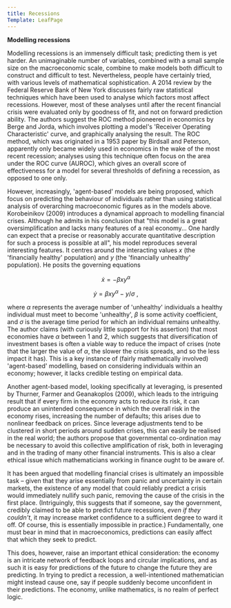 ```yaml
---
title: Recessions
Template: LeafPage
---
```


**Modelling recessions**

Modelling recessions is an immensely difficult task; predicting them is yet harder. An unimaginable number of variables, combined with a small sample size on the macroeconomic scale, combine to make models both difficult to construct and difficult to test. Nevertheless, people have certainly tried, with various levels of mathematical sophistication. A 2014 review by the Federal Reserve Bank of New York discusses fairly raw statistical techniques which have been used to analyse which factors most affect recessions. However, most of these analyses until after the recent financial crisis were evaluated only by goodness of fit, and not on forward prediction ability. The authors suggest the ROC method pioneered in economics by Berge and Jorda, which involves plotting a model's 'Receiver Operating Characteristic' curve, and graphically analysing the result. The ROC method, which was originated in a 1953 paper by Birdsall and Peterson, apparently only became widely used in economics in the wake of the most recent recession; analyses using this technique often focus on the area under the ROC curve (AUROC), which gives an overall score of effectiveness for a model for several thresholds of defining a recession, as opposed to one only.

However, increasingly, 'agent-based' models are being proposed, which focus on predicting the behaviour of individuals rather than using statistical analysis of overarching macroeconomic figures as in the models above. Korobeinikov (2009) introduces a dynamical approach to modelling financial crises. Although he admits in his conclusion that "this model is a great oversimplification and lacks many features of a real economy... One hardly can expect that a precise or reasonably accurate quantitative description for such a process is possible at all", his model reproduces several interesting features. It centres around the interacting values $x$ (the 'financially healthy' population) and $y$ (the 'financially unhealthy' population). He posits the governing equations

$$\dot{x} = -\beta x y^{\alpha}$$

$$\dot{y} = \beta x y^{\alpha}-y/\sigma ~,$$

where $\alpha$ represents the average number of 'unhealthy' individuals a healthy individual must meet to become 'unhealthy', $\beta$ is some activity coefficient, and $\sigma$ is the average time period for which an individual remains unhealthy. The author claims (with curiously little support for his assertion) that most economies have $\alpha$ between $1$ and $2$, which suggests that diversification of investment bases is often a viable way to reduce the impact of crises (note that the larger the value of $\alpha$, the slower the crisis spreads, and so the less impact it has). This is a key instance of (fairly mathematically involved) 'agent-based' modelling, based on considering individuals within an economy; however, it lacks credible testing on empirical data.

Another agent-based model, looking specifically at leveraging, is presented by Thurner, Farmer and Geanakoplos (2009), which leads to the intriguing result that if every firm in the economy acts to reduce its risk, it can produce an unintended consequence in which the overall risk in the economy rises, increasing the number of defaults; this arises due to nonlinear feedback on prices. Since leverage adjustments tend to be clustered in short periods around sudden crises, this can easily be realised in the real world; the authors propose that governmental co-ordination may be necessary to avoid this collective amplification of risk, both in leveraging and in the trading of many other financial instruments. This is also a clear ethical issue which mathematicians working in finance ought to be aware of. 

It has been argued that modelling financial crises is ultimately an impossible task – given that they arise essentially from panic and uncertainty in certain markets, the existence of any model that could reliably predict a crisis would immediately nullify such panic, removing the cause of the crisis in the first place. (Intriguingly, this suggests that if someone, say the government, credibly claimed to be able to predict future recessions, *even if they couldn't*, it may increase market confidence to a sufficient degree to ward it off. Of course, this is essentially impossible in practice.) Fundamentally, one must bear in mind that in macroeconomics, predictions can easily affect that which they seek to predict.

This does, however, raise an important ethical consideration: the economy is an intricate network of feedback loops and circular implications, and as such it is easy for predictions of the future to change the future they are predicting. In trying to predict a recession, a well-intentioned mathematician might instead cause one, say if people suddenly become unconfident in their predictions. The economy, unlike mathematics, is no realm of perfect logic.
